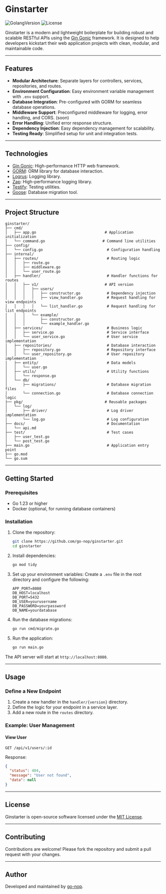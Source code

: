 # Ginstarter
![GolangVersion](https://img.shields.io/github/go-mod/go-version/go-nop/ginstarter)
![License](https://img.shields.io/github/license/go-nop/ginstarter)


Ginstarter is a modern and lightweight boilerplate for building robust and scalable RESTful APIs using the [Gin Gonic](https://github.com/gin-gonic/gin) framework. It is designed to help developers kickstart their web application projects with clean, modular, and maintainable code.

---

## Features
- **Modular Architecture**: Separate layers for controllers, services, repositories, and routes.
- **Environment Configuration**: Easy environment variable management with `.env` support.
- **Database Integration**: Pre-configured with GORM for seamless database operations.
- **Middleware Support**: Preconfigured middleware for logging, error handling, and CORS. (soon)
- **Error Handling**: Unified error response structure.
- **Dependency Injection**: Easy dependency management for scalability.
- **Testing Ready**: Simplified setup for unit and integration tests.

---

## Technologies
- [Gin Gonic](https://github.com/gin-gonic/gin): High-performance HTTP web framework.
- [GORM](https://gorm.io/): ORM library for database interaction.
- [Logrus](https://github.com/sirupsen/logrus): Logging library.
- [Zap](https://github.com/uber-go/zap): High-performance logging library.
- [Testify](https://github.com/stretchr/testify): Testing utilities.
- [Goose](https://github.com/pressly/goose): Database migration tool.

---

## Project Structure
```
ginstarter/
├── cmd/
│   ├── app.go                               # Application initialization
│   └── command.go                          # Command line utilities
├── config/
│   └── config.go                             # Configuration handling
├── internal/
│   ├── routes/                               # Routing logic
│   │   ├── route.go
│   │   ├── middleware.go
│   │   └── user_route.go
│   ├── handler/                              # Handler functions for routes
│   │   ├── v1/                              # API version
│   │   │   ├── users/
│   │   │   │   ├── constructor.go            # Dependency injection
│   │   │   │   ├── view_handler.go           # Request handling for view endpoints
│   │   │   │   └── list_handler.go           # Request handling for list endpoints
│   │   │   └── example/
│   │   │       ├── constructor.go
│   │   │       └── example_handler.go
│   ├── services/                             # Business logic
│   │   ├── service.go                        # Service interface
│   │   └── user_service.go                   # User service implementation
│   ├── repositories/                         # Database interaction
│   │   ├── repository.go                     # Repository interface
│   │   └── user_repository.go                # User repository implementation
│   ├── entity/                               # Data models
│   │   └── user.go
│   ├── utils/                                # Utility functions
│   │   └── response.go
│   └── db/
│       ├── migrations/                       # Database migration files
│       └── connection.go                     # Database connection logic
├── pkg/                                     # Reusable packages
│   └── log/
│       ├── driver/                           # Log driver implementation
│       └── log.go                            # Log configuration
├── docs/                                     # Documentation
│   └── api.md
├── test/                                     # Test cases
│   ├── user_test.go
│   └── post_test.go
├── main.go                                   # Application entry point
├── go.mod
└── go.sum
```

---

## Getting Started

### Prerequisites
- Go 1.23 or higher
- Docker (optional, for running database containers)

### Installation

1. Clone the repository:
    ```bash
    git clone https://github.com/go-nop/ginstarter.git
    cd ginstarter
    ```

2. Install dependencies:
    ```bash
    go mod tidy
    ```

3. Set up your environment variables:
    Create a `.env` file in the root directory and configure the following:
    ```env
    APP_PORT=8080
    DB_HOST=localhost
    DB_PORT=5432
    DB_USER=yourusername
    DB_PASSWORD=yourpassword
    DB_NAME=yourdatabase
    ```

4. Run the database migrations:
    ```bash
    go run cmd/migrate.go
    ```

5. Run the application:
    ```bash
    go run main.go
    ```

The API server will start at `http://localhost:8080`.

---

## Usage

### Define a New Endpoint
1. Create a new handler in the `handler/{version}` directory.
2. Define the logic for your endpoint in a service layer.
3. Add a new route in the `routes` directory.

### Example: User Management
#### View User
```http
GET /api/v1/users/:id
```
Response:
```json
{
  "status": 404,
  "message": "User not found",
  "data": null
}
```

---

## License
Ginstarter is open-source software licensed under the [MIT License](LICENSE).

---

## Contributing
Contributions are welcome! Please fork the repository and submit a pull request with your changes.

---

## Author
Developed and maintained by [go-nop](https://github.com/go-nop).
